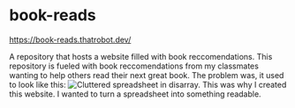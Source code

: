 # book-reads
https://book-reads.thatrobot.dev/

A repository that hosts a website filled with book reccomendations. This repository is fueled with book reccomendations from my classmates wanting to help others read their next great book. The problem was, it used to look like this:
![Cluttered spreadsheet in disarray.](https://i.imgur.com/40iUpu1.png)
This was why I created this website. I wanted to turn a spreadsheet into something readable.



